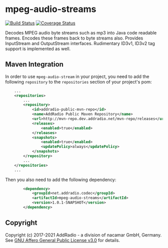 # mpeg-audio-streams
[![Build Status](https://travis-ci.org/addradio/mpeg-audio-streams.svg?branch=master)](https://travis-ci.org/addradio/mpeg-audio-streams)
[![Coverage Status](https://coveralls.io/repos/github/addradio/mpeg-audio-streams/badge.svg?branch=master)](https://coveralls.io/github/addradio/mpeg-audio-streams?branch=master)

Decodes MPEG audio byte streams such as mp3 into Java code readable frames. Encodes these frames back to byte streams also. Provides InputStream and OutputStream interfaces. Rudimentary ID3v1, ID3v2 tag support is implemented as well.

## Maven Integration

In order to use `mpeg-audio-stream` in your project, you need to add the following `repository` to the `repositories` section of your project's pom:
```xml
    ...
    <repositories>
        ...
        <repository>
            <id>addradio-public-mvn-repo</id>
            <name>AddRadio Public Maven Repository</name>
            <url>http://mvn-repo.dev.addradio.net/mvn-repo/releases</url>
            <releases>
                <enabled>true</enabled>
            </releases>
            <snapshots>
                <enabled>true</enabled>
                <updatePolicy>always</updatePolicy>
            </snapshots>
        </repository>
        ...
    </repositories>
    ...
```

Then you also need to add the following dependency:
```xml
        <dependency>
            <groupId>net.addradio.codec</groupId>
            <artifactId>mpeg-audio-streams</artifactId>
            <version>1.0.1-SNAPSHOT</version>
        </dependency>
```

## Copyright
Copyright (c) 2017-2021 AddRadio - a division of nacamar GmbH, Germany. See [GNU Affero General Public License v3.0](LICENSE) for details.
